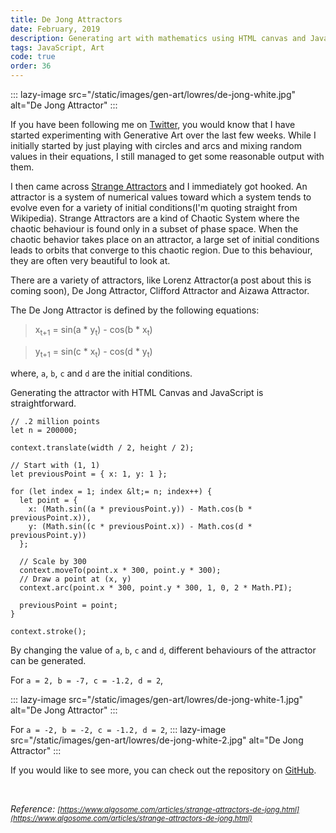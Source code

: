 ```yaml
---
title: De Jong Attractors
date: February, 2019
description: Generating art with mathematics using HTML canvas and JavaScript
tags: JavaScript, Art
code: true
order: 36
---
```


::: lazy-image src="/static/images/gen-art/lowres/de-jong-white.jpg" alt="De Jong Attractor" :::

If you have been following me on [Twitter](https://twitter.com/astronomersiva), you would know that I have
started experimenting with Generative Art over the last few weeks. While I initially started by just playing
with circles and arcs and mixing random values in their equations, I still managed to get some
reasonable output with them.

I then came across [Strange Attractors](https://en.wikipedia.org/wiki/Chaos_theory#Strange_attractors) and I
immediately got hooked. An attractor is a system of numerical values toward which a system tends to evolve even for a
variety of initial conditions(I'm quoting straight from Wikipedia). Strange Attractors are a kind of Chaotic System
where the chaotic behaviour is found only in a subset of phase space. When the chaotic behavior takes place on an
attractor, a large set of initial conditions leads to orbits that converge to this chaotic region. Due to this behaviour,
they are often very beautiful to look at.

There are a variety of attractors, like Lorenz Attractor(a post about this is coming soon), De Jong Attractor, Clifford
Attractor and Aizawa Attractor. 

The De Jong Attractor is defined by the following equations:

> x<sub>t+1</sub> = sin(a * y<sub>t</sub>) - cos(b * x<sub>t</sub>)

> y<sub>t+1</sub> = sin(c * x<sub>t</sub>) - cos(d * y<sub>t</sub>)

where, `a`, `b`, `c` and `d` are the initial conditions.

Generating the attractor with HTML Canvas and JavaScript is straightforward.

```
// .2 million points
let n = 200000;

context.translate(width / 2, height / 2);

// Start with (1, 1)
let previousPoint = { x: 1, y: 1 };

for (let index = 1; index &lt;= n; index++) {
  let point = {
    x: (Math.sin((a * previousPoint.y)) - Math.cos(b * previousPoint.x)),
    y: (Math.sin((c * previousPoint.x)) - Math.cos(d * previousPoint.y))
  };

  // Scale by 300
  context.moveTo(point.x * 300, point.y * 300);
  // Draw a point at (x, y)
  context.arc(point.x * 300, point.y * 300, 1, 0, 2 * Math.PI);

  previousPoint = point;
}

context.stroke();
```

By changing the value of `a`, `b`, `c` and `d`, different behaviours of the attractor can be generated.

For `a = 2, b = -7, c = -1.2, d = 2`,

::: lazy-image src="/static/images/gen-art/lowres/de-jong-white-1.jpg" alt="De Jong Attractor" :::

For `a = -2, b = -2, c = -1.2, d = 2`,
::: lazy-image src="/static/images/gen-art/lowres/de-jong-white-2.jpg" alt="De Jong Attractor" :::


If you would like to see more, you can check out the repository on [GitHub](https://github.com/astronomersiva/generative-art/).

<br>

*Reference: <small>[https://www.algosome.com/articles/strange-attractors-de-jong.html](https://www.algosome.com/articles/strange-attractors-de-jong.html)</small>*
